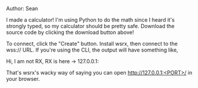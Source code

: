 Author: Sean

I made a calculator! I'm using Python to do the math since I heard it's strongly typed, so my calculator should be pretty safe. Download the source code by clicking the download button above!

To connect, click the "Create" button. Install wsrx, then connect to the wss:// URL. If you're using the CLI, the output will have something like,

Hi, I am not RX, RX is here -> 127.0.0.1:<PORT>

That's wsrx's wacky way of saying you can open http://127.0.0.1:<PORT>/ in your browser.
